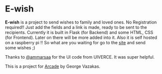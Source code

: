 # E-wish
<strong>E-wish</strong> is a project to send wishes to family and loved ones. No Registration required!! Just add the fields and a link is made, ready to be sent to the recipients. Currently it is built in Flask (for Backend) and some HTML, CSS (for Frontend). Later on there will be more added into it. Also it is self hosted on a raspberry pi !! So what are you waiting for go to the <a href="" target="_blank">site</a> and send some wishes ;)

Thanks to <a href="https://uiverse.io/ammarsaa/chatty-firefox-25" target="_blank">@ammarsaa</a> for the UI code from UIVERCE. It was super helpful.

This is a project for <a href="https://hackclub.com/arcade/?param=slack" target="_blank">Arcade</a> by George Vazakas.
